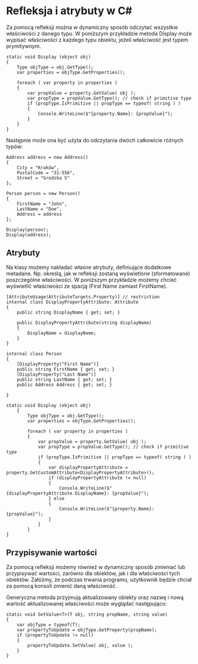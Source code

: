 # Refleksja i atrybuty w C#

Za pomocą refleksji można w dynamiczny sposób odczytać wszystkie właściwości z danego typu.
W poniższym przykładzie metoda Display może wypisać właściwości z każdego typu obiektu, jeżeli właściwość jest typem prymitywnym.

    static void Display (object obj)
    {
        Type objType = obj.GetType();
        var properties = objType.GetProperties();

        foreach ( var property in properties )
        {
            var propValue = property.GetValue( obj );
            var propType = propValue.GetType(); // check if primitive type
            if (propType.IsPrimitive || propType == typeof( string ) )
            {
                Console.WriteLine($"{property.Name}: {propValue}");
            }
        }
    }

Następnie może ona być użyta do odczytania dwóch całkowicie różnych typów:

    Address address = new Address()
    {
        City = "Kraków",
        PostalCode = "31-556",
        Street = "Grodzka 5"
    };

    Person person = new Person()
    {
        FirstName = "John",
        LastName = "Doe",
        Address = address
    };

    Display(person);
    Display(address);

## Atrybuty

Na klasy możemy nakładać własne atrybuty, definiujące dodatkowe metadane. Np. określą, jak w refleksji zostaną wyświetlone (sformatowane) poszczególne właściwości. W poniższym przykładzie możemy chcieć wyświetlić właściwości ze spacją (First Name zamiast FirstName).

    [AttributeUsage(AttributeTargets.Property)] // restriction
    internal class DisplayPropertyAttribute: Attribute
    {
        public string DisplayName { get; set; }

        public DisplayPropertyAttribute(string displayName)
        {
            DisplayName = displayName;
        }
    }

    internal class Person
    {
        [DisplayProperty("First Name")]
        public string FirstName { get; set; }
        [DisplayProperty("Last Name")]
        public string LastName { get; set; }
        public Address Address { get; set; }

    }

    static void Display (object obj)
        {
            Type objType = obj.GetType();
            var properties = objType.GetProperties();

            foreach ( var property in properties )
            {
                var propValue = property.GetValue( obj );
                var propType = propValue.GetType(); // check if primitive type
                if (propType.IsPrimitive || propType == typeof( string ) )
                {
                    var displayPropertyAttribute = property.GetCustomAttribute<DisplayPropertyAttribute>();
                    if (displayPropertyAttribute != null)
                    {
                        Console.WriteLine($"{displayPropertyAttribute.DisplayName}: {propValue}");
                    } else
                    {
                        Console.WriteLine($"{property.Name}: {propValue}");
                    }
                }
            }
    }

## Przypisywanie wartości

Za pomocą refleksji możemy również w dynamiczny sposób zmieniać lub przypisywać wartości, zarówno dla obiektów, jak i dla właściwości tych obiektów. Załóżmy, że podczas trwania programu, użytkownik będzie chciał za pomocą konsoli zmienić daną właściwość.

Generyczna metoda przyjmują aktualizowany obiekty oraz nazwę i nową wartość aktualizowanej właściwości może wyglądać następująco:

    static void SetValue<T>(T obj, string propName, string value)
    {
        var objType = typeof(T);
        var propertyToUpdate = objType.GetProperty(propName);
        if (propertyToUpdate != null)
        {
            propertyToUpdate.SetValue( obj, value );
        }
    }